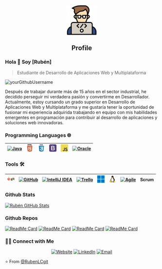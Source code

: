 <p align="center">
 <img width="100px" src="https://github.com/RubenLCgit/RepoGitImg/blob/main/Iconos/coding.png?raw=true" align="center" alt="Github Readme Stats" />
 <h2 align="center">Profile</h2>
</p>

### Hola 👋 Soy [Rubén]
> Estudiante de Desarrollo de Aplicaciones Web y Multiplataforma


<img src="https://komarev.com/ghpvc/?username=yourGithubUsername" alt="yourGithubUsername" />

<div>
 <p>
Después de trabajar durante más de 15 años en el sector industrial, he decidido perseguir mi verdadera pasión y convertirme en Desarrollador. Actualmente, estoy cursando un grado superior en Desarrollo de Aplicaciones Web y Multiplataforma y me gustaría tener la oportunidad de fusionar mi experiencia adquirida trabajando en equipo con mis habilidades emergentes en programación para contribuir al desarrollo de aplicaciones y soluciones web innovadoras.
</p>
</div>

### Programming Languages 🌐

| [<img src="https://cdn-icons-png.flaticon.com/128/5433/5433712.png" alt="Java" width="24">](https://www.java.com/) | [<img src="https://raw.githubusercontent.com/github/explore/80688e429a7d4ef2fca1e82350fe8e3517d3494d/topics/html/html.png" alt="HTML" width="24">](https://developer.mozilla.org/en-US/docs/Web/HTML)  | [<img src="https://raw.githubusercontent.com/github/explore/80688e429a7d4ef2fca1e82350fe8e3517d3494d/topics/css/css.png" alt="CSS" width="24">](https://developer.mozilla.org/en-US/docs/Web/CSS)  |  [<img src="https://raw.githubusercontent.com/github/explore/80688e429a7d4ef2fca1e82350fe8e3517d3494d/topics/bootstrap/bootstrap.png" alt="Bootstrap" width="24">](https://getbootstrap.com/) |  [<img src="https://raw.githubusercontent.com/github/explore/80688e429a7d4ef2fca1e82350fe8e3517d3494d/topics/javascript/javascript.png" alt="JavaScript" width="24">](https://developer.mozilla.org/en-US/docs/Web/JavaScript) | [<img src="https://brandeps.com/icon-download/O/Oracle-icon-vector-02.svg" alt="Oracle" width="24">](https://www.oracle.com/)
|---|---|---|---|---|---|
 
### Tools 🛠️

| [<img src="https://raw.githubusercontent.com/github/explore/80688e429a7d4ef2fca1e82350fe8e3517d3494d/topics/git/git.png" alt="Git" width="24">](https://git-scm.com/) |  [<img src="https://github.githubassets.com/images/modules/logos_page/GitHub-Mark.png" alt="GitHub" width="24">](https://github.com/) | [<img src="https://www.jetbrains.com/company/brand/img/logo1.svg" alt="IntelliJ IDEA" width="24">](https://www.jetbrains.com/idea/) |  [<img src="https://cdn-icons-png.flaticon.com/128/7131/7131117.png" alt="Trello" width="24">](https://trello.com/) | [<img src="https://raw.githubusercontent.com/github/explore/80688e429a7d4ef2fca1e82350fe8e3517d3494d/topics/windows/windows.png" alt="Windows" width="24">](https://www.microsoft.com/windows/) | [<img src="https://raw.githubusercontent.com/github/explore/80688e429a7d4ef2fca1e82350fe8e3517d3494d/topics/linux/linux.png" alt="Linux" width="24">](https://www.linux.org/)  |  [<img src="https://cdn-icons-png.flaticon.com/128/10435/10435128.png" alt="Agile" width="24">](https://www.agilealliance.org/) | Scrum |
|---|---|---|---|---|---|---|---|

### Github Stats

[![Rubén GitHub Stats](https://github-readme-stats.vercel.app/api?username=RubenLCgit&show_icons=true&count_private=true)](https://github.com/yourGithubUsername)

### Github Repos

[![ReadMe Card](https://github-readme-stats.vercel.app/api/pin/?username=RubenLCgit&repo=Jugamos-Todos-Web-App&show_owner=true)](https://github.com/yourGithubUsername/yourRepoName)
[![ReadMe Card](https://github-readme-stats.vercel.app/api/pin/?username=RubenLCgit&repo=Proyecto-PokeAPI&show_owner=true)](https://github.com/yourGithubUsername/yourRepoName)
[![ReadMe Card](https://github-readme-stats.vercel.app/api/pin/?username=RubenLCgit&repo=CI-Kata-Numeros-Romanos&show_owner=true)](https://github.com/yourGithubUsername/yourRepoName)
[![ReadMe Card](https://github-readme-stats.vercel.app/api/pin/?username=RubenLCgit&repo=Selenium-Patron-Page-Object&show_owner=true)](https://github.com/yourGithubUsername/yourRepoName)

<h3> 🤝🏻 Connect with Me </h3>

<p align="center">
<a href="#" target="_blank"><img alt="Website" src="https://img.shields.io/badge/Website-En desarrollo-blue?style=flat&logo=google-chrome"></a>
<a href="#" target="_blank"><img alt="LinkedIn" src="https://img.shields.io/badge/LinkedIn-En desarrollo-blue?style=flat&logo=linkedin"></a>
<a href="mailto:yourEmail@gmail.com"><img alt="Email" src="https://img.shields.io/badge/Email-rublomcal@gmail.com-blue?style=flat&logo=gmail"></a>
</p>


⭐️ From [@RubenLCgit](https://github.com/RubenLCgit)
